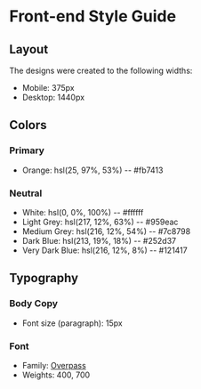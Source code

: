 # Front-end Style Guide

## Layout

The designs were created to the following widths:

- Mobile: 375px
- Desktop: 1440px

## Colors

### Primary

- Orange: hsl(25, 97%, 53%) -- #fb7413

### Neutral

- White: hsl(0, 0%, 100%) -- #ffffff
- Light Grey: hsl(217, 12%, 63%) -- #959eac
- Medium Grey: hsl(216, 12%, 54%) -- #7c8798
- Dark Blue: hsl(213, 19%, 18%) -- #252d37
- Very Dark Blue: hsl(216, 12%, 8%) -- #121417

## Typography

### Body Copy

- Font size (paragraph): 15px

### Font

- Family: [Overpass](https://fonts.google.com/specimen/Overpass)
- Weights: 400, 700
